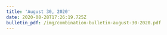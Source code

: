 ```yaml
---
title: 'August 30, 2020'
date: 2020-08-28T17:26:19.725Z
bulletin_pdf: /img/combination-bulletin-august-30-2020.pdf
---
```


